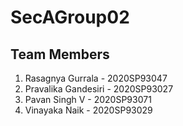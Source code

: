# SecAGroup02
## Team Members
1. Rasagnya Gurrala - 2020SP93047
2. Pravalika Gandesiri - 2020SP93027
3. Pavan Singh V - 2020SP93071
4. Vinayaka Naik - 2020SP93029
